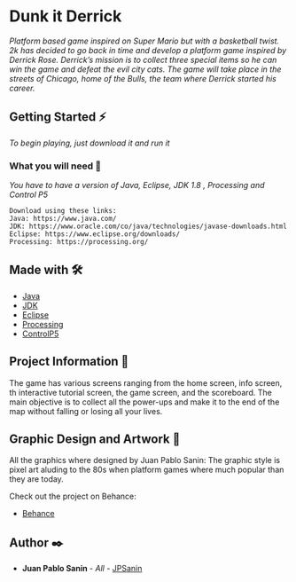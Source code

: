 # Dunk it Derrick

_Platform based game inspired on Super Mario but with a basketball twist._
_2k has decided to go back in time and develop a platform game inspired by Derrick Rose.
Derrick’s mission is to collect three special items so he can win the game and defeat the evil city cats. 
The game will take place in the streets of Chicago, home of the Bulls, the team where Derrick started his career._

## Getting Started ⚡

_To begin playing, just download it and run it_


### What you will need 📡

_You have to have a version of Java, Eclipse, JDK 1.8 , Processing and Control P5_

```
Download using these links:
Java: https://www.java.com/
JDK: https://www.oracle.com/co/java/technologies/javase-downloads.html
Eclipse: https://www.eclipse.org/downloads/
Processing: https://processing.org/
```

## Made with 🛠️

* [Java](https://www.java.com/)
* [JDK](https://www.oracle.com/co/java/technologies/javase-downloads.html)
* [Eclipse](https://www.eclipse.org/downloads/) 
* [Processing](https://processing.org/) 
* [ControlP5](http://www.sojamo.de/libraries/controlP5/)

## Project Information 📖

The game has various screens ranging from the home screen, info screen,
th interactive tutorial screen, the game screen, and the scoreboard.
The main objective is to collect all the power-ups and make it to the
end of the map without falling or losing all your lives.

## Graphic Design and Artwork 🎨

All the graphics where designed by Juan Pablo Sanin:
The graphic style is pixel art aluding to the 80s when
platform games where much popular than they are today.

Check out the project on Behance:

* [Behance](https://www.behance.net/gallery/108298453/Dunk-It-Derrick)

## Author ✒️

* **Juan Pablo Sanin** - *All* - [JPSanin](https://github.com/JPSanin)



